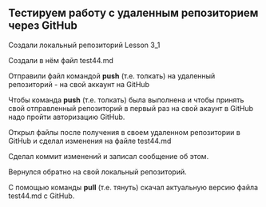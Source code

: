 ## Тестируем работу с удаленным репозиторием через GitHub

Создали локальный репозиторий Lesson 3_1

Создали в нём файл test44.md

Отправили файл командой **push** (т.е. толкать) на удаленный репозиторий - на свой аккаунт на GitHub

Чтобы команда **push** (т.е. толкать) была выполнена и чтобы принять свой отправленный репозиторий в первый раз на свой акаунт в GitHub надо пройти авторизацию GitHub. 

Открыл файлы после получения в своем удаленном репозитории в GitHub и сделал изменения на файле test44.md

Сделал коммит изменений и записал сообщение об этом.

Вернулся обратно на свой локальный репозиторий. 

С помощью команды **pull** (т.е. тянуть) скачал актуальную версию файла test44.md с GitHub. 


